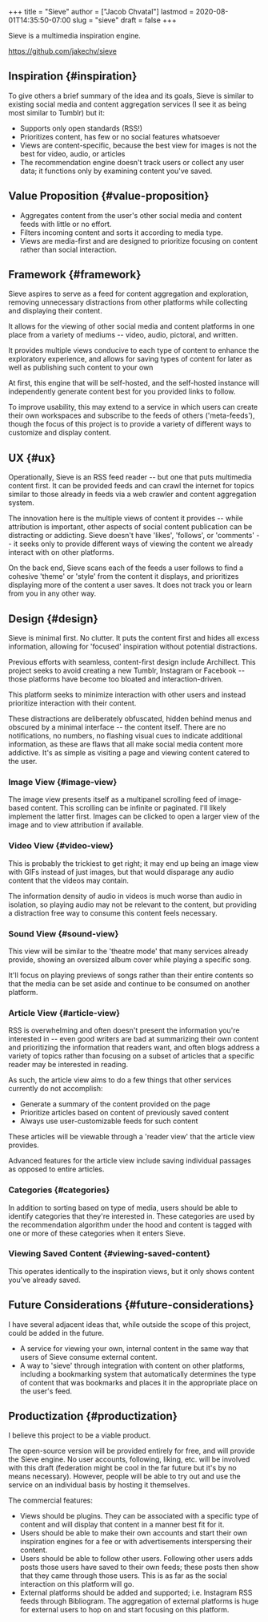 +++
title = "Sieve"
author = ["Jacob Chvatal"]
lastmod = 2020-08-01T14:35:50-07:00
slug = "sieve"
draft = false
+++

Sieve is a multimedia inspiration engine.

<https://github.com/jakechv/sieve>


## Inspiration {#inspiration}

To give others a brief summary of the idea and its goals, Sieve is similar to existing social media and content aggregation services (I see it as being most similar to Tumblr) but it:

-   Supports only open standards (RSS!)
-   Prioritizes content, has few or no social features whatsoever
-   Views are content-specific, because the best view for images is not the best for video, audio, or articles
-   The recommendation engine doesn't track users or collect any user data; it functions only by examining content you've saved.


## Value Proposition {#value-proposition}

-   Aggregates content from the user's other social media and content feeds with little or no effort.
-   Filters incoming content and sorts it according to media type.
-   Views are media-first and are designed to prioritize focusing on content rather than social interaction.


## Framework {#framework}

Sieve aspires to serve as a feed for content aggregation and exploration,
removing unnecessary distractions from other platforms while collecting
and displaying their content.

It allows for the viewing of other social media and content platforms in one place
from a variety of mediums -- video, audio, pictoral, and written.

It provides multiple views conducive to each type of content to enhance the
exploratory experience, and allows for saving types of content for later
as well as publishing such content to your own

At first, this engine that will be self-hosted,
and the self-hosted instance will independently generate content best for you
provided links to follow.

To improve usability, this may extend to a service in which users
can create their own workspaces and subscribe to the feeds of others ('meta-feeds'),
though the focus of this project is to provide a variety of different ways to
customize and display content.


## UX {#ux}

Operationally, Sieve is an RSS feed reader -- but one that puts multimedia content first.
It can be provided feeds and can crawl the internet for topics similar to those already
in feeds via a web crawler and content aggregation system.

The innovation here is the multiple views of content it provides -- while attribution is
important, other aspects of social content publication can be distracting or addicting.
Sieve doesn't have 'likes', 'follows', or 'comments' -- it seeks only to provide
different ways of viewing the content we already interact with on other platforms.

On the back end, Sieve scans each of the feeds a user follows to find a cohesive
'theme' or 'style' from the content it displays, and prioritizes displaying more
of the content a user saves. It does not track you or learn from you in any other way.


## Design {#design}

Sieve is minimal first. No clutter.
It puts the content first and hides all excess information,
allowing for 'focused' inspiration without potential distractions.

Previous efforts with seamless, content-first design include Archillect.
This project seeks to avoid creating a new Tumblr, Instagram or Facebook --
those platforms have become too bloated and interaction-driven.

This platform seeks to minimize interaction with other users
and instead prioritize interaction with their content.

These distractions are deliberately obfuscated,
hidden behind menus and obscured by a minimal interface -- the content itself.
There are no notifications, no numbers, no flashing visual cues
to indicate additional information, as these are flaws that all make social
media content more addictive. It's as simple as visiting a page and viewing
content catered to the user.


### Image View {#image-view}

The image view presents itself as a multipanel scrolling feed of image-based content.
This scrolling can be infinite or paginated. I'll likely implement the latter first.
Images can be clicked to open a larger view of the image and to view attribution if available.


### Video View {#video-view}

This is probably the trickiest to get right; it may end up being
an image view with GIFs instead of just images,
but that would disparage any audio content that the videos may contain.

The information density of audio in videos is much worse than audio in isolation,
so playing audio may not be relevant to the content, but providing a distraction
free way to consume this content feels necessary.


### Sound View {#sound-view}

This view will be similar to the 'theatre mode' that many services already provide,
showing an oversized album cover while playing a specific song.

It'll focus on playing previews of songs rather than their entire contents
so that the media can be set aside and continue to be consumed on another platform.


### Article View {#article-view}

RSS is overwhelming and often doesn't present the information you're interested in --
even good writers are bad at summarizing their own content and prioritizing the information
that readers want, and often blogs address a variety of topics rather than focusing on
a subset of articles that a specific reader may be interested in reading.

As such, the article view aims to do a few things that other services currently do not accomplish:

-   Generate a summary of the content provided on the page
-   Prioritize articles based on content of previously saved content
-   Always use user-customizable feeds for such content

These articles will be viewable through a 'reader view' that the article view provides.

Advanced features for the article view include saving individual passages as opposed to
entire articles.


### Categories {#categories}

In addition to sorting based on type of media, users should be able to identify categories that they're interested in. These categories are used by the recommendation algorithm under the hood and content is tagged with one or more of these categories when it enters Sieve.


### Viewing Saved Content {#viewing-saved-content}

This operates identically to the inspiration views, but it only shows content you've already saved.


## Future Considerations {#future-considerations}

I have several adjacent ideas that, while outside the scope of this project,
could be added in the future.

-   A service for viewing your own, internal content in the same way
    that users of Sieve consume external content.
-   A way to 'sieve' through integration with content on other platforms,
    including a bookmarking system that automatically determines the
    type of content that was bookmarks and places it in the appropriate
    place on the user's feed.


## Productization {#productization}

I believe this project to be a viable product.

The open-source version will be provided entirely for free,
and will provide the Sieve engine. No user accounts, following, liking, etc. will be involved with this draft (federation might be cool in the far future but it's by no means necessary). However, people will be able to try out and use the service on an individual basis by hosting it themselves.

The commercial features:

-   Views should be plugins. They can be associated with
    a specific type of content and will display that content in a manner best fit for it.
-   Users should be able to make their own accounts and start their own inspiration engines for a fee or with advertisements interspersing their content.
-   Users should be able to follow other users. Following other users adds posts those users have saved to their own feeds; these posts then show that they came through those users. This is as far as the social interaction on this platform will go.
-   External platforms should be added and supported; i.e. Instagram RSS feeds through Bibliogram. The aggregation of external platforms is huge for external users to hop on and start focusing on this platform.
